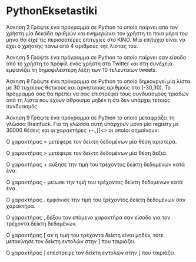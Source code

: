 # PythonEksetastiki

Άσκηση 2
Γράψτε ένα πρόγραμμα σε Python το οποίο παίρνει από τον χρήστη μία δεκάδα αριθμών και ενημερώνει τον χρήστη το ποια μέρα του μήνα θα είχε τις περισσότερες επιτυχίες στο KINO. 
Μία επιτυχία είναι να έχει ο χρήστης πάνω από 4 αριθμούς της λίστας του.

Άσκηση 5
Γράψτε ένα πρόγραμμα σε Python το οποίο παίρνει σαν είσοδο από το χρήστη το προφίλ ενός χρήστη στο Twitter και στη συνέχεια εμφανίζει τη δημοφιλέστερη λέξη των 10 τελευταίων tweets.

Άσκηση 8
Γράψτε ένα πρόγραμμα σε Python το οποίο δημιουργεί μία λίστα με 30 τυχαίους θετικούς και αρνητικούς αριθμούς στο (-30,30). 
Το πρόγραμμά σας θα πρέπει να σας επιστρέφει τους συνδυασμούς τριάδων από τη λίστα που έχουν άθροισμα μηδέν ή ότι δεν υπάρχει τέτοιος συνδυασμός.

Άσκηση 9
Γράψτε ένα πρόγραμμα σε Python το οποιο μεταφράζει τη γλώσσα Brainfuck. Για τη γλώσσα αυτή υπάρχουν μόνο μία registry με 30000 θέσεις και οι χαρακτήρες +-.,[]<> οι οποίοι σημαίνουν:

Ο χαρακτήρας < μετέφερε τον δείκτη δεδομένων μία θέση αριστερά.

Ο χαρακτήρας > μετέφερε τον δείκτη δεδομένων μία θέση δεξιά.

Ο χαρακτήρας + αύξησε την τιμή του τρέχοντος δείκτη δεδομένων κατά ένα.

Ο χαρακτήρας - μείωσε την τιμή του τρέχοντος δείκτη δεδομένων κατά ένα.

Ο χαρακτήρας . εμφάνισε την τιμή του τρέχοντος δείκτη δεδομένων σαν χαρακτήρα.

Ο χαρακτήρας , δέξου τον επόμενο χαρακτήρα σαν είσοδο για τον τρέχοντα δείκτη δεδομένων.

Ο χαρακτήρας [ αν η τιμή του τρέχοντα δείκτη είναι μηδέν, τότε μετακίνησε τον δείκτη εντολών στην ] που ταιριάζει.

Ο χαρακτήρας ] επέστρεψε τον δείκτη εντολών στην [ που ταιριάζει.
